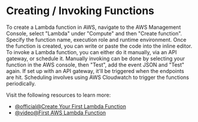 # Creating / Invoking Functions

To create a Lambda function in AWS, navigate to the AWS Management Console, select "Lambda" under "Compute" and then "Create function". Specify the function name, execution role and runtime environment. Once the function is created, you can write or paste the code into the inline editor. To invoke a Lambda function, you can either do it manually, via an API gateway, or schedule it. Manually invoking can be done by selecting your function in the AWS console, then "Test", add the event JSON and "Test" again. If set up with an API gateway, it'll be triggered when the endpoints are hit. Scheduling involves using AWS Cloudwatch to trigger the functions periodically.

Visit the following resources to learn more:

- [@official@Create Your First Lambda Function](https://docs.aws.amazon.com/lambda/latest/dg/getting-started.html)
- [@video@First AWS Lambda Function](https://www.youtube.com/watch?v=e1tkFsFOBHA)
